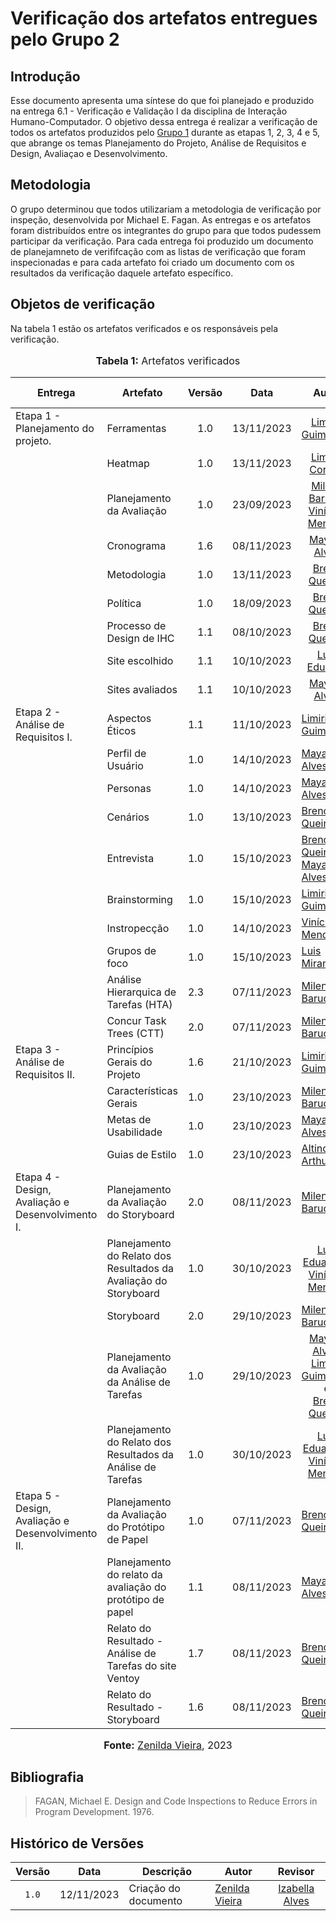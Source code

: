 # Verificação dos artefatos entregues pelo Grupo 2

## Introdução

Esse documento apresenta uma síntese do que foi planejado e produzido na entrega 6.1 - Verificação e Validação I da disciplina de Interação Humano-Computador. O objetivo dessa entrega é realizar a verificação de todos os artefatos produzidos pelo [Grupo 1](https://requisitos-de-software.github.io/2023.2-Economia-DF/) durante as etapas 1, 2, 3, 4 e 5, que abrange os temas Planejamento do Projeto, Análise de Requisitos e Design, Avaliaçao e Desenvolvimento.

## Metodologia

O grupo determinou que todos utilizariam a metodologia de verificação por inspeção, desenvolvida por Michael E. Fagan. As entregas e os artefatos foram distribuídos entre os integrantes do grupo para que todos pudessem participar da verificação. Para cada entrega foi produzido um documento de planejamneto de verififcação com as listas de verificação que foram inspecionadas e para cada artefato foi criado um documento com os resultados da verificação daquele artefato específico.

## Objetos de verificação

Na tabela 1 estão os artefatos verificados e os responsáveis pela verificação.

<div align="center">
<font size="3"><p style="text-align: center"><b>Tabela 1:</b> Artefatos verificados</p></font>

<table>
  <thead>
    <tr>
      <th>Entrega</th>
      <th>Artefato</th>
      <th>Versão</th>
      <th>Data</th>
      <th>Autor</th>
      <th>Verificado por</th>
    </tr>
  </thead>
  <tbody>
    <tr>
        <td>Etapa 1 - Planejamento do projeto.</td>
        <td>Ferramentas</td>
        <td align="center">1.0</td>
        <td align="center">13/11/2023</td>
        <td align="center"><a href="https://github.com/LimirioGuimaraeshttps://github.com/LimirioGuimaraes">	Limírio Guimarães</a></td>
        <td><a href="https://github.com/Lucas13032003">Lucas Victor</a></td>
    </tr>
    <tr>
        <td></td>
        <td>Heatmap</td>
        <td align="center">1.0</td>
        <td align="center">13/11/2023</td>
        <td align="center"><a href="https://github.com/Lucas13032003">	Limirio Correia</a></td>   
        <td><a href="https://github.com/Lucas13032003">Lucas Victor</a></td>
    </tr>
    <tr>
        <td></td>
        <td>  Planejamento da Avaliação </td>
        <td align="center">1.0</td>
        <td align="center">23/09/2023</td>
        <td align="center"><a href='https://github.com/MilenaBaruc'>Milena Baruc</a> e 
            <a href='https://github.com/yabamiah'>Vinícius Mendes</a></td>
        <td><a href="https://github.com/Lucas13032003">Lucas Victor</a></td>
    </tr>
    <tr>
        <td></td>
        <td>Cronograma</td>
        <td align="center">1.6</td>
        <td align="center">08/11/2023</td>
        <td align="center"><a href='https://github.com/Mayara-tech'>Mayara Alves</a></td>
        <td><a href="https://github.com/Lucas13032003">Lucas Victor</a></td>
    </tr>
    <tr>
        <td></td>
        <td>Metodologia</td>
        <td align="center">1.0</td>
        <td align="center">13/11/2023	</td>
        <td align="center"><a href='https://github.com/brenob6'>Breno Queiroz</a> </td>
        <td><a href="https://github.com/Lucas13032003">Lucas Victor</a></td>
    </tr>
    <tr>
        <td></td>
        <td>Política</td>
        <td align="center">1.0</td>
        <td align="center">18/09/2023	</td>
        <td align="center"><a href='https://github.com/brenob6'>Breno Queiroz</a> </td>
        <td><a href="https://github.com/Lucas13032003">Lucas Victor</a></td>
    </tr>
    <tr>
        <td></td>
        <td>Processo de Design de IHC</td>
        <td align="center">1.1</td>
        <td align="center">08/10/2023</td>
        <td align="center"><a href='https://github.com/brenob6'>Breno Queiroz</a> </td>
        <td><a href="https://github.com/Lucas13032003">Lucas Victor</a></td>
    </tr>
    <tr>
        <td></td>
        <td>Site escolhido</td>
        <td align="center">1.1</td>
        <td align="center">10/10/2023</td>
        <td align="center"><a href='https://github.com/LuisMiranda10'>Luis Eduardo</a></td>
        <td><a href="https://github.com/Lucas13032003">Lucas Victor</a></td>
    </tr>
    <tr>
        <td></td>
        <td>Sites avaliados</td>
        <td align="center">1.1</td>
        <td align="center">10/10/2023</td>
        <td align="center"><a href='https://github.com/Mayara-tech'>Mayara Alves</a></td>
        <td><a href="https://github.com/Lucas13032003">Lucas Victor</a></td>
    </tr>
    <tr>
        <td>Etapa 2 - Análise de Requisitos I.</td>
        <td>  Aspectos Éticos </td>
        <td> 1.1  </td>
        <td> 	11/10/2023 </td>
        <td> <a href="https://github.com/LimirioGuimaraes">Limirio Guimarães</a> </td>
        <td><a href="https://github.com/gabrielrosa09">Gabriel Rosa</a></td>
    </tr>
    <tr>
        <td></td>
        <td> Perfil de Usuário </td>
        <td> 1.0  </td>
        <td> 	14/10/2023 </td>
        <td> <a href="https://github.com/Mayara-tech">Mayara Alves</a> </td>
        <td><a href="https://github.com/gabrielrosa09">Gabriel Rosa</a></td>
    </tr>
    <tr>
        <td></td>
        <td>  Personas </td>
        <td> 1.0  </td>
        <td> 14/10/2023	 </td>
        <td><a href="https://github.com/Mayara-tech">Mayara Alves</a>  </td>
        <td><a href="https://github.com/gabrielrosa09">Gabriel Rosa</a></td>
    </tr>
    <tr>
        <td></td>
        <td>  Cenários </td>
        <td> 1.0  </td>
        <td> 13/10/2023	 </td>
        <td> <a href="https://github.com/brenob6">Breno Queiroz</a> </td>
        <td><a href="https://github.com/gabrielrosa09">Gabriel Rosa</a></td>
    </tr>
    <tr>
        <td></td>
        <td>  Entrevista </td>
        <td> 1.0  </td>
        <td> 	15/10/2023 </td>
        <td> <a href="https://github.com/brenob6">Breno Queiroz</a> e <a href="https://github.com/Mayara-tech">Mayara Alves</a> </td>
        <td><a href="https://github.com/gabrielrosa09">Gabriel Rosa</a></td>
    </tr>
    <tr>
        <td></td>
        <td>  Brainstorming </td>
        <td>  1.0  </td>
        <td> 	15/10/2023 </td>
        <td> <a href="https://github.com/LimirioGuimaraes">Limirio Guimarães</a> </td>
        <td><a href="https://github.com/GZaranza">Gabriel Zaranza</a></td>
    </tr>
    <tr>
        <td></td>
        <td>  Instropecção </td>
        <td>  1.0 </td>
        <td> 14/10/2023	 </td>
        <td> <a href="https://github.com/yabamiah">Vinícius Mendes</a> </td>
        <td><a href="https://github.com/GZaranza">Gabriel Zaranza</a></td>
    </tr>
    <tr>
        <td></td>
        <td> Grupos de foco </td>
        <td>  1.0  </td>
        <td> 	15/10/2023 </td>
        <td> <a href="https://github.com/LuisMiranda10">Luis Miranda</a> </td>
        <td><a href="https://github.com/GZaranza">Gabriel Zaranza</a></td>
    </tr>
    <tr>
        <td></td>
        <td>  Análise Hierarquica de Tarefas (HTA) </td>
        <td> 2.3  </td>
        <td> 	07/11/2023 </td>
        <td> <a href="https://github.com/MilenaBaruc">Milena Baruc</a> </td>
        <td><a href="https://github.com/GZaranza">Gabriel Zaranza</a></td>
    </tr>
    <tr>
        <td></td>
        <td>  Concur Task Trees (CTT) </td>
       <td> 2.0  </td>
        <td> 	07/11/2023 </td>
        <td> <a href="https://github.com/MilenaBaruc">Milena Baruc</a> </td>
        <td><a href="https://github.com/GZaranza">Gabriel Zaranza</a></td>
    </tr>
    <tr>
        <td>Etapa 3 - Análise de Requisitos II.</td>
        <td>Princípios Gerais do Projeto</td>
        <td>1.6</td>
        <td>21/10/2023</td>
        <td> <a href="https://github.com/LimirioGuimaraes">Limirio Guimarães</a> </td>
        <td> <a href="https://github.com/LucasOliveiraDiasMarquesFerreira">Lucas de Oliveira</a> </td>
    </tr>
    <tr>
        <td></td>
        <td>Características Gerais</td>
        <td>1.0</td>
        <td>23/10/2023</td>
        <td> <a href="https://github.com/MilenaBaruc">Milena Baruc</a> </td>
        <td> <a href="https://github.com/LucasOliveiraDiasMarquesFerreira">Lucas de Oliveira</a> </td>
    </tr>
    <tr>
        <td></td>
        <td>Metas de Usabilidade</td>
        <td>1.0</td>
        <td>23/10/2023</td>
        <td><a href='https://github.com/Mayara-tech'>Mayara Alves</a></td>
        <td> <a href="https://github.com/LucasOliveiraDiasMarquesFerreira">Lucas de Oliveira</a> </td>
    </tr>
        <tr>
        <td></td>
        <td>Guias de Estilo</a></td>
        <td>1.0</td>
        <td>23/10/2023</td>
        <td><a href='https://github.com/arthurrochamoreira'>Altino Arthur</a></td>
        <td> <a href="https://github.com/LucasOliveiraDiasMarquesFerreira">Lucas de Oliveira</a> </td>
    </tr>
    <tr>
        <td>Etapa 4 - Design, Avaliação e Desenvolvimento I.</td>
        <td>Planejamento da Avaliação do Storyboard</td>
        <td>2.0</td>
        <td>08/11/2023</td>
        <td> <a href="https://github.com/MilenaBaruc">Milena Baruc</a> </td>
        <td><a href="https://github.com/izabellaalves">Izabella Alves</a></td>
    </tr>
    <tr>
        <td></td>
        <td>Planejamento do Relato dos Resultados da Avaliação do Storyboard</td>
        <td>1.0</td>
        <td>30/10/2023</td>
        <td align="center"><a href='https://github.com/LuisMiranda10'>Luis Eduardo</a> e <br> 
            <a href='https://github.com/yabamiah'>Vinícius Mendes</a></td>
        <td><a href="https://github.com/izabellaalves">Izabella Alves</a></td>
    </tr>
    <tr>
        <td></td>
        <td>Storyboard</td>
        <td>2.0</td>
        <td>29/10/2023</td>
        <td> <a href="https://github.com/MilenaBaruc">Milena Baruc</a> </td>
        <td><a href="https://github.com/izabellaalves">Izabella Alves</a></td>
    </tr>
    <tr>
        <td></td>
        <td>Planejamento da Avaliação da Análise de Tarefas</td>
        <td>1.0</td>
        <td>29/10/2023</td>
        <td align="center"><a href='https://github.com/Mayara-tech'>Mayara Alves</a>, <br>
            <a href="https://github.com/LimirioGuimaraeshttps://github.com/LimirioGuimaraes">	Limírio Guimarães</a> e <br>
            <a href='https://github.com/brenob6'>Breno Queiroz</a> </td> 
        <td><a href="https://github.com/izabellaalves">Izabella Alves</a></td>
    </tr>
    <tr>
        <td></td>
        <td>Planejamento do Relato dos Resultados da Análise de Tarefas</td>
        <td>1.0</td>
        <td>30/10/2023</td>
        <td align="center"><a href='https://github.com/LuisMiranda10'>Luis Eduardo</a> e <br> 
            <a href='https://github.com/yabamiah'>Vinícius Mendes</a></td>
        <td><a href="https://github.com/izabellaalves">Izabella Alves</a></td>
    </tr>
    <tr>
        <td>Etapa 5 - Design, Avaliação e Desenvolvimento II.</td>
        <td>Planejamento da Avaliação do Protótipo de Papel</td>
        <td>1.0</td>
        <td>07/11/2023</td>
        <td><a href="https://github.com/brenob6">Breno Queiroz</a></td>
        <td><a href="https://github.com/lucassouzs">Lucas Ribeiro</a></td>
    </tr>
    <tr>
        <td></td>
        <td>Planejamento do relato da avaliação do protótipo de papel</td>
        <td>1.1</td>
        <td>08/11/2023</td>
        <td><a href="https://github.com/Mayara-tech">Mayara Alves</a></td>
        <td><a href="https://github.com/lucassouzs">Lucas Ribeiro</a></td>
    </tr>
    <tr>
        <td></td>
        <td>Relato do Resultado - Análise de Tarefas do site Ventoy</td>
        <td>1.7</td>
        <td>08/11/2023</td>
        <td><a href="https://github.com/brenob6">Breno Queiroz</a></td>
        <td><a href="https://github.com/lucassouzs">Lucas Ribeiro</a></td>
    </tr>
    <tr>
        <td></td>
        <td>Relato do Resultado - Storyboard</td>
        <td>1.6</td>
        <td>08/11/2023</td>
        <td><a href="https://github.com/brenob6">Breno Queiroz</a></td>
        <td><a href="https://github.com/zenildavieira">Zenilda Vieira</a></td>
    </tr>
  </tbody>
</table>

</body>
</html>

<font size="3"><p style="text-align: center"><b>Fonte:</b> <a href="https://github.com/zenildavieira">Zenilda Vieira</a>, 2023</p></font>
</div>

## Bibliografia

> FAGAN, Michael E. Design and Code Inspections to Reduce Errors in Program Development. 1976.
>

## Histórico de Versões

| Versão | Data   | Descrição     | Autor     |  Revisor        |
| :----: | ------ | ------------- | --------- | :-------------: |
| `1.0`  | 12/11/2023 | Criação do documento  | [Zenilda Vieira](https://github.com/zenildavieira) | [Izabella Alves](https://github.com/izabellaalves) |
